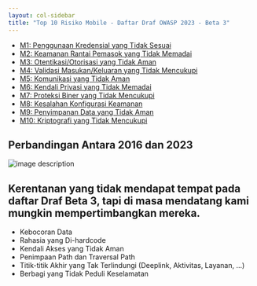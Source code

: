 ```yaml
---
layout: col-sidebar
title: "Top 10 Risiko Mobile - Daftar Draf OWASP 2023 - Beta 3"
---
```


- [M1: Penggunaan Kredensial yang Tidak Sesuai](m1-improper-credential-usage.md)
- [M2: Keamanan Rantai Pemasok yang Tidak Memadai](m2-inadequate-supply-chain-security.md)
- [M3: Otentikasi/Otorisasi yang Tidak Aman](m3-insecure-authentication-authorization.md)
- [M4: Validasi Masukan/Keluaran yang Tidak Mencukupi](m4-insufficient-input-output-validation.md)
- [M5: Komunikasi yang Tidak Aman](m5-insecure-communication.md)
- [M6: Kendali Privasi yang Tidak Memadai](m6-inadequate-privacy-controls.md)
- [M7: Proteksi Biner yang Tidak Mencukupi](m7-insufficient-binary-protection.md)
- [M8: Kesalahan Konfigurasi Keamanan](m8-security-misconfiguration.md)
- [M9: Penyimpanan Data yang Tidak Aman](m9-insecure-data-storage.md)
- [M10: Kriptografi yang Tidak Mencukupi](m10-insufficient-cryptography.md)

## Perbandingan Antara 2016 dan 2023
![image description](/2023-risks/assets/images/comparison-owasp-10.png)


## Kerentanan yang tidak mendapat tempat pada daftar Draf Beta 3, tapi di masa mendatang kami mungkin mempertimbangkan mereka.

* Kebocoran Data
* Rahasia yang Di-hardcode
* Kendali Akses yang Tidak Aman
* Penimpaan Path dan Traversal Path
* Titik-titik Akhir yang Tak Terlindungi (Deeplink, Aktivitas, Layanan, ...)
* Berbagi yang Tidak Peduli Keselamatan

